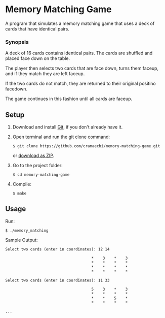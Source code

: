 # Memory Matching Game
A program that simulates a memory matching game that uses a deck of cards that have identical pairs.

### Synopsis
A deck of 16 cards contains identical pairs. The cards are shuffled and placed face down on the table.

The player then selects two cards that are face down, turns them faceup, and if they match they are left faceup.

If the two cards do not match, they are returned to their original positino facedown.

The game continues in this fashion until all cards are faceup.

## Setup
1. Download and install [Git](https://git-scm.com/downloads), if you don't already have it.

2. Open terminal and run the git clone command:

   ```
   $ git clone https://github.com/cramaechi/memory-matching-game.git
   ```
    or [download as ZIP](https://github.com/cramaechi/memory-matching-game/archive/master.zip).

3. Go to the project folder:

   ```
   $ cd memory-matching-game
   ```

4. Compile:

   ```
   $ make
   ```
   
## Usage
Run:

```
$ ./memory_matching
```

Sample Output:
```
Select two cards (enter in coordinates): 12 14                                                                        
                                                                                                                      
                                      *    3    *    3                                                                
                                      *    *    *    *                                                                
                                      *    *    *    *                                                                
                                      *    *    *    *
                                      
Select two cards (enter in coordinates): 11 33                                                                        
                                                                                                                      
                                      5    3    *    3                                                                
                                      *    *    *    *                                                                
                                      *    *    5    *                                                                
                                      *    *    *    *
                       
...
```
